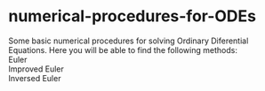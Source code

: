 # numerical-procedures-for-ODEs
Some basic numerical procedures for solving Ordinary Diferential Equations.
Here you will be able to find the following methods:  
Euler  
Improved Euler  
Inversed Euler  
